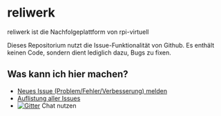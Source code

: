 # reliwerk

reliwerk ist die Nachfolgeplattform von rpi-virtuell

Dieses Repositorium nutzt die Issue-Funktionalität von Github. Es enthält keinen Code, sondern dient lediglich dazu, Bugs zu fixen.

## Was kann ich hier machen?

* [Neues Issue (Problem/Fehler/Verbesserung) melden](https://github.com/rpi-virtuell/reliwerk/issues/new)
* [Auflistung aller Issues](https://github.com/rpi-virtuell/reliwerk/issues)
* [![Gitter](https://badges.gitter.im/Join%20Chat.svg)](https://gitter.im/rpi-virtuell/reliwerk?utm_source=badge&utm_medium=badge&utm_campaign=pr-badge) Chat nutzen
